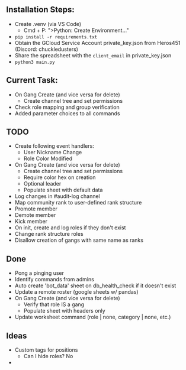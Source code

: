 ## Installation Steps:
- Create .venv (via VS Code)
    - Cmd + P: ">Python: Create Environment..."
- `pip install -r requirements.txt`
- Obtain the GCloud Service Account private_key.json from Heros451 (Discord: chuckledusters)
- Share the spreadsheet with the `client_email` in private_key.json
- `python3 main.py`

## Current Task:
- On Gang Create (and vice versa for delete)
  - Create channel tree and set permissions
- Check role mapping and group verification
- Added parameter choices to all commands

## TODO
- Create following event handlers:
  - User Nickname Change
  - Role Color Modified
- On Gang Create (and vice versa for delete)
  - Create channel tree and set permissions
  - Require color hex on creation
  - Optional leader
  - Populate sheet with default data
- Log changes in #audit-log channel
- Map community rank to user-defined rank structure
- Promote member
- Demote member
- Kick member
- On init, create and log roles if they don't exist
- Change rank structure roles
- Disallow creation of gangs with same name as ranks

## Done
- Pong a pinging user
- Identify commands from admins
- Auto create 'bot_data' sheet on db_health_check if it doesn't exist
- Update a remote roster (google sheets w/ pandas)
- On Gang Create (and vice versa for delete)
  - Verify that role IS a gang
  - Populate sheet with headers only
- Update worksheet command (role | none, category | none, etc.)

## Ideas
- Custom tags for positions
  - Can I hide roles? No
-